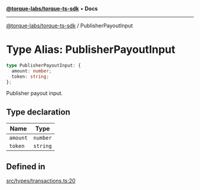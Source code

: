 [**@torque-labs/torque-ts-sdk**](../README.md) • **Docs**

***

[@torque-labs/torque-ts-sdk](../README.md) / PublisherPayoutInput

# Type Alias: PublisherPayoutInput

```ts
type PublisherPayoutInput: {
  amount: number;
  token: string;
};
```

Publisher payout input.

## Type declaration

| Name | Type |
| ------ | ------ |
| `amount` | `number` |
| `token` | `string` |

## Defined in

[src/types/transactions.ts:20](https://github.com/torque-labs/torque-ts-sdk/blob/a30afeab92cb119627ec542f4c8aff2dd9faf383/src/types/transactions.ts#L20)
